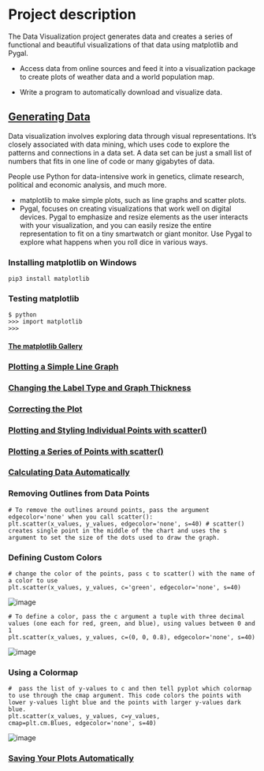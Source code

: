 # Project description
The Data Visualization project generates data and creates a series of functional and beautiful visualizations of that data using matplotlib and Pygal.

-  Access data from online sources and feed it into a visualization package to create plots of weather data and a world population map.

-  Write a program to automatically download and visualize data.

## <a href="https://github.com/talhatallat/Data-Visualization/tree/main/Generating%20Data">Generating Data<a/>
Data visualization involves exploring data through visual representations. It’s closely associated with data mining, which uses code to explore the patterns and connections in a data set. A data set can be just a small list of numbers that fits in one line of code or many gigabytes of data.


People use Python for data-intensive work in genetics, climate research, political and economic analysis, and much more.

-  matplotlib to make simple plots, such as line graphs and scatter plots.
-  Pygal, focuses on creating visualizations that work well on digital devices. Pygal to emphasize and resize elements as the user interacts with your visualization, and you can easily resize the entire representation to fit on a tiny smartwatch or giant monitor. Use Pygal to explore what happens when you roll dice in various ways.

### Installing matplotlib on Windows
    pip3 install matplotlib 
    
### Testing matplotlib
    $ python
    >>> import matplotlib
    >>>
#### <a href="http://matplotlib.org/">The matplotlib Gallery<a/>

### <a href="https://github.com/talhatallat/Data-Visualization/blob/main/Generating%20Data/Plotting%20a%20Simple%20Line%20Graph.py">Plotting a Simple Line Graph<a/>

### <a href="https://github.com/talhatallat/Data-Visualization/blob/main/Generating%20Data/Changing_the_Label_Type_and_Graph_Thickness.py">Changing the Label Type and Graph Thickness<a/>

### <a href="https://github.com/talhatallat/Data-Visualization/blob/main/Generating%20Data/Correcting_the_Plot.py">Correcting the Plot<a/>

### <a href="https://github.com/talhatallat/Data-Visualization/blob/main/Generating%20Data/Plotting_and_Styling_Individual_Points_with_scatter().py">Plotting and Styling Individual Points with scatter()<a/>

### <a href="https://github.com/talhatallat/Data-Visualization/blob/main/Generating%20Data/Plotting_a_Series_of_Points_with_scatter().py">Plotting a Series of Points with scatter()<a/>

### <a href="https://github.com/talhatallat/Data-Visualization/blob/main/Generating%20Data/scatter_squares.py">Calculating Data Automatically<a/>

### Removing Outlines from Data Points
    # To remove the outlines around points, pass the argument edgecolor='none' when you call scatter():
    plt.scatter(x_values, y_values, edgecolor='none', s=40) # scatter() creates single point in the middle of the chart and uses the s argument to set the size of the dots used to draw the graph. 


### Defining Custom Colors
    # change the color of the points, pass c to scatter() with the name of a color to use
    plt.scatter(x_values, y_values, c='green', edgecolor='none', s=40)
   
![image](https://user-images.githubusercontent.com/73076876/229165357-b8f744a6-77c7-4708-b62c-99c63f7c18e5.png)


    # To define a color, pass the c argument a tuple with three decimal values (one each for red, green, and blue), using values between 0 and 1
    plt.scatter(x_values, y_values, c=(0, 0, 0.8), edgecolor='none', s=40)

![image](https://user-images.githubusercontent.com/73076876/229165550-28a53252-3838-42a3-aaf8-e6de091f9163.png)


### Using a Colormap
    #  pass the list of y-values to c and then tell pyplot which colormap to use through the cmap argument. This code colors the points with lower y-values light blue and the points with larger y-values dark blue.
    plt.scatter(x_values, y_values, c=y_values, cmap=plt.cm.Blues, edgecolor='none', s=40)

![image](https://user-images.githubusercontent.com/73076876/229165074-fc18d2f7-80a6-463d-9acd-89a2477fd427.png)

### <a href="">Saving Your Plots Automatically<a/>
